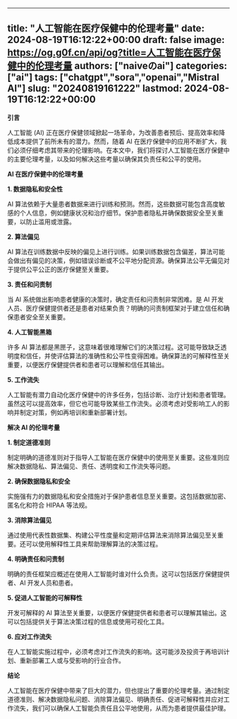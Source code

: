 
---
title: "人工智能在医疗保健中的伦理考量"
date: 2024-08-19T16:12:22+00:00
draft: false
image: https://og.g0f.cn/api/og?title=人工智能在医疗保健中的伦理考量
authors: ["naiveのai"]
categories: ["ai"]
tags: ["chatgpt","sora","openai","Mistral AI"]
slug: "20240819161222"
lastmod: 2024-08-19T16:12:22+00:00
---
**引言**

人工智能 (AI) 正在医疗保健领域掀起一场革命，为改善患者预后、提高效率和降低成本提供了前所未有的潜力。然而，随着 AI 在医疗保健中的应用不断扩大，我们必须仔细考虑其带来的伦理影响。在本文中，我们将探讨人工智能在医疗保健中的主要伦理考量，以及如何解决这些考量以确保其负责任和公平的使用。

**AI 在医疗保健中的伦理考量**

**1. 数据隐私和安全性**

AI 算法依赖于大量患者数据来进行训练和预测。然而，这些数据可能包含高度敏感的个人信息，例如健康状况和治疗细节。保护患者隐私并确保数据安全至关重要，以防止滥用或泄露。

**2. 算法偏见**

AI 算法在训练数据中反映的偏见上进行训练。如果训练数据包含偏差，算法可能会做出有偏见的决策，例如错误诊断或不公平地分配资源。确保算法公平无偏见对于提供公平公正的医疗保健至关重要。

**3. 责任和问责制**

当 AI 系统做出影响患者健康的决策时，确定责任和问责制非常困难。是 AI 开发人员、医疗保健提供者还是患者对结果负责？明确的问责制框架对于建立信任和确保患者安全至关重要。

**4. 人工智能黑箱**

许多 AI 算法都是黑匣子，这意味着很难理解它们的决策过程。这可能导致缺乏透明度和信任，并使评估算法的准确性和公平性变得困难。确保算法的可解释性至关重要，以便医疗保健提供者和患者可以理解和信任其输出。

**5. 工作流失**

人工智能有潜力自动化医疗保健中的许多任务，包括诊断、治疗计划和患者管理。虽然这可以提高效率，但它也可能导致某些工作流失。必须考虑对受影响工人的影响并制定对策，例如再培训和重新部署计划。

**解决 AI 的伦理考量**

**1. 制定道德准则**

制定明确的道德准则对于指导人工智能在医疗保健中的使用至关重要。这些准则应解决数据隐私、算法偏见、责任、透明度和工作流失等问题。

**2. 确保数据隐私和安全**

实施强有力的数据隐私和安全措施对于保护患者信息至关重要。这包括数据加密、匿名化和符合 HIPAA 等法规。

**3. 消除算法偏见**

通过使用代表性数据集、构建公平性度量和定期评估算法来消除算法偏见至关重要。还可以使用解释性工具来帮助理解算法的决策过程。

**4. 明确责任和问责制**

明确的责任框架应概述在使用人工智能时谁对什么负责。这可以包括医疗保健提供者、AI 开发人员和患者。

**5. 促进人工智能的可解释性**

开发可解释的 AI 算法至关重要，以便医疗保健提供者和患者可以理解其输出。这可以包括提供关于算法决策过程的信息或使用可视化工具。

**6. 应对工作流失**

在人工智能实施过程中，必须考虑对工作流失的影响。这可能涉及投资于再培训计划、重新部署工人或与受影响的行业合作。

**结论**

人工智能在医疗保健中带来了巨大的潜力，但也提出了重要的伦理考量。通过制定道德准则、解决数据隐私问题、消除算法偏见、明确责任、促进可解释性并应对工作流失，我们可以确保人工智能负责任且公平地使用，从而为患者提供最佳护理。
